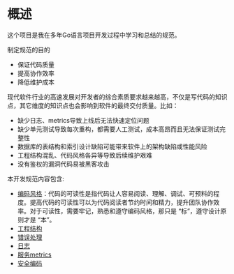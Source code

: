 # 概述

这个项目是我在多年Go语言项目开发过程中学习和总结的规范。

制定规范的目的

- 保证代码质量
- 提高协作效率
- 降低维护成本

现代软件行业的高速发展对开发者的综合素质要求越来越高，不仅是写代码的知识点，其它维度的知识点也会影响到软件的最终交付质量。比如：

- 缺少日志、metrics导致上线后无法快速定位问题
- 缺少单元测试导致每次重构，都需要人工测试，成本高昂而且无法保证测试完整性
- 数据库的表结构和索引设计缺陷可能带来软件上的架构缺陷或性能风险
- 工程结构混乱、代码风格各异等导致后续维护艰难
- 没有鉴权的漏洞代码易被黑客攻击


本开发规范内容包含:

- [编码风格](./programming-style-guide.md)：代码的可读性是指代码让人容易阅读、理解、调试、可预料的程度。提高代码的可读性可以为代码阅读者节约时间和精力，提升团队协作效率。对于可读性，需要牢记，熟悉和遵守编码风格，那只是 “标”，遵守设计原则才是 “本”。
- [工程结构](./project-structure.md)
- [错误处理](./error-handling.md)
- [日志](./logging.md)
- [服务metrics](./service-metrics.md)
- [安全编码](./security.md)

